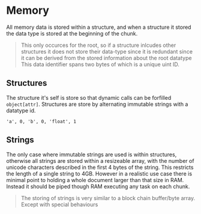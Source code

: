 # Memory
All memory data is stored within a structure, and when a structure it stored the data type is stored at the beginning of the chunk.
> This only occurces for the root, so if a structure inlcudes other structures it does not store their data-type since it is redundant since it can be derived from the stored information about the root datatype
This data identifier spans two bytes of which is a unique uint ID.

## Structures
The structure it's self is store so that dynamic calls can be forfilled ``object[attr]``.
Structures are store by alternating immutable strings with a datatype id.
```
'a', 0, 'b', 0, 'float', 1
```

## Strings
The only case where immutable strings are used is within structures, otherwise all strings are stored within a resizeable array, with the number of unicode characters described in the first 4 bytes of the string. This restricts the length of a single string to 4GB. However in a realistic use case there is minimal point to holding a whole document larger than that size in RAM. Instead it should be piped though RAM executing any task on each chunk.
> The storing of strings is very similar to a block chain buffer/byte array. Except with special behaviours